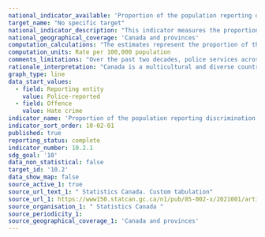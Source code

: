 ```yaml
---
national_indicator_available: 'Proportion of the population reporting discrimination or unfair treatment'
target_name: "No specific target"
national_indicator_description: "This indicator measures the proportion of the population reporting discrimination or unfair treatment. Hate crimes refer to criminal offences motivated by bias, prejudice, or hate based on race, national or ethnic origin, language, colour, religion, sex, age, mental or physical disability, sexual orientation or any other similar factor, such as profession or political beliefs."
national_geographical_coverage: 'Canada and provinces'
computation_calculations: "The estimates represent the proportion of the population reporting discrimination or unfair treatment per 100,000 population."
computation_units: Rate per 100,000 population
comments_limitations: "Over the past two decades, police services across Canada have continued to advance their identification and reporting of hate crime incidents. Changes in reporting practices can have an effect on hate crime statistics. For example, an increase in the number of hate crime incidents reported can be influenced by the introduction of a hate crime awareness campaign. Data for Canada include provinces and territories."
rationale_interpretation: "Canada is a multicultural and diverse country, and it is important to understand the experiences of this diverse population, including the nature and extent of hate-motivated crime."
graph_type: line
data_start_values:
  - field: Reporting entity
    value: Police-reported
  - field: Offence
    value: Hate crime
indicator_name: 'Proportion of the population reporting discrimination or unfair treatment'
indicator_sort_order: 10-02-01
published: true
reporting_status: complete
indicator_number: 10.2.1
sdg_goal: '10'
data_non_statistical: false
target_id: '10.2'
data_show_map: false
source_active_1: true
source_url_text_1: " Statistics Canada. Custom tabulation"
source_url_1: https://www150.statcan.gc.ca/n1/pub/85-002-x/2021001/article/00002-eng.htm
source_organisation_1: " Statistics Canada "
source_periodicity_1: 
source_geographical_coverage_1: 'Canada and provinces'
---
```


